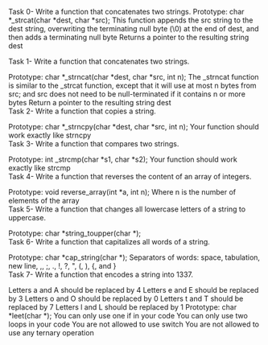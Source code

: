 Task 0- Write a function that concatenates two strings.
Prototype: char *_strcat(char *dest, char *src);
This function appends the src string to the dest string, overwriting the terminating null byte (\0) at the end of dest, and then adds a terminating null byte
Returns a pointer to the resulting string dest <br />

Task 1- Write a function that concatenates two strings.

Prototype: char *_strncat(char *dest, char *src, int n);
The _strncat function is similar to the _strcat function, except that
it will use at most n bytes from src; and
src does not need to be null-terminated if it contains n or more bytes
Return a pointer to the resulting string dest <br />
Task 2- Write a function that copies a string.

Prototype: char *_strncpy(char *dest, char *src, int n);
Your function should work exactly like strncpy <br />
Task 3- Write a function that compares two strings.

Prototype: int _strcmp(char *s1, char *s2);
Your function should work exactly like strcmp <br />
Task 4- Write a function that reverses the content of an array of integers.

Prototype: void reverse_array(int *a, int n);
Where n is the number of elements of the array <br />
Task 5- Write a function that changes all lowercase letters of a string to uppercase.

Prototype: char *string_toupper(char *); <br />
Task 6- Write a function that capitalizes all words of a string.

Prototype: char *cap_string(char *);
Separators of words: space, tabulation, new line, ,, ;, ., !, ?, ", (, ), {, and } <br />
Task 7- Write a function that encodes a string into 1337.

Letters a and A should be replaced by 4
Letters e and E should be replaced by 3
Letters o and O should be replaced by 0
Letters t and T should be replaced by 7
Letters l and L should be replaced by 1
Prototype: char *leet(char *);
You can only use one if in your code
You can only use two loops in your code
You are not allowed to use switch
You are not allowed to use any ternary operation <br />
